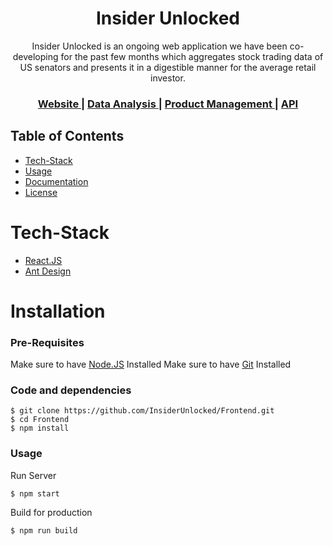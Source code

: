 

<h1 align="center">Insider Unlocked</h1>
<div align="center">
Insider Unlocked is an ongoing web application we have been co-developing for the past few months which aggregates stock trading data of US senators and presents it in a digestible manner for the average retail investor.
</div>
<div align="center">
  <h3>
    <a href="https://insiderunlocked.web.app/">
      Website
    </a>
    <span> | </span>
    <a href="https://github.com/InsiderUnlocked/Insider-Unlocked/blob/main/Data%20Science/notebook.ipynb">
      Data Analysis
    </a>
    <span> | </span>
    <a href="https://github.com/InsiderUnlocked/Insider-Unlocked/tree/main/Product%20Managmento">
      Product Management
    </a>
    <span> | </span>
        <a href="https://github.com/InsiderUnlocked/Backend#readme">
      API
    </a>
  </h3>
</div>



## Table of Contents
- [Tech-Stack](#Tech-Stack)
- [Usage](#Usage)
- [Documentation](#Documentation)
- [License](#License)

# Tech-Stack
- [React.JS](https://reactjs.org/)
- [Ant Design](https://ant.design/)

# Installation
### Pre-Requisites 
Make sure to have [Node.JS](https://nodejs.org/en/download/) Installed
Make sure to have [Git](https://git-scm.com/downloads) Installed
### Code and dependencies
```console
$ git clone https://github.com/InsiderUnlocked/Frontend.git
$ cd Frontend
$ npm install
```

### Usage
Run Server
```console
$ npm start
```
Build for production
```console
$ npm run build
```

